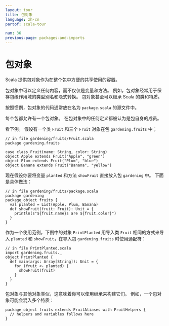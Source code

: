 ```yaml
---
layout: tour
title: 包对象
language: zh-cn
partof: scala-tour

num: 36
previous-page: packages-and-imports
---
```


# 包对象

Scala 提供包对象作为在整个包中方便的共享使用的容器。

包对象中可以定义任何内容，而不仅仅是变量和方法。 例如，包对象经常用于保存包级作用域的类型别名和隐式转换。 包对象甚至可以继承 Scala 的类和特质。

按照惯例，包对象的代码通常放在名为 `package.scala` 的源文件中。

每个包都允许有一个包对象。 在包对象中的任何定义都被认为是包自身的成员。

看下例。 假设有一个类 `Fruit` 和三个 `Fruit` 对象在包 `gardening.fruits` 中；

```
// in file gardening/fruits/Fruit.scala
package gardening.fruits

case class Fruit(name: String, color: String)
object Apple extends Fruit("Apple", "green")
object Plum extends Fruit("Plum", "blue")
object Banana extends Fruit("Banana", "yellow")
```

现在假设你要将变量 `planted` 和方法 `showFruit` 直接放入包 `gardening` 中。
下面是具体做法：

```
// in file gardening/fruits/package.scala
package gardening
package object fruits {
  val planted = List(Apple, Plum, Banana)
  def showFruit(fruit: Fruit): Unit = {
    println(s"${fruit.name}s are ${fruit.color}")
  }
}
```

作为一个使用范例，下例中的对象 `PrintPlanted` 用导入类 `Fruit` 相同的方式来导入 `planted` 和 `showFruit`，在导入包 `gardening.fruits` 时使用通配符：

```
// in file PrintPlanted.scala
import gardening.fruits._
object PrintPlanted {
  def main(args: Array[String]): Unit = {
    for (fruit <- planted) {
      showFruit(fruit)
    }
  }
}
```

包对象与其他对象类似，这意味着你可以使用继承来构建它们。 例如，一个包对象可能会混入多个特质：

```
package object fruits extends FruitAliases with FruitHelpers {
  // helpers and variables follows here
}
```
